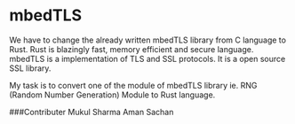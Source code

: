 # mbedTLS
We have to change the already written mbedTLS library from C language to Rust. Rust is blazingly fast, memory efficient and secure language. mbedTLS is a implementation of TLS and SSL protocols. It is a open source SSL library.

My task is to convert one of the module of mbedTLS library ie. RNG (Random Number Generation) Module to Rust language.

###Contributer
Mukul Sharma
Aman Sachan

